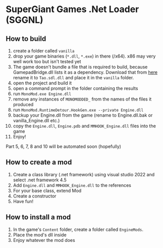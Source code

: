 # SuperGiant Games .Net Loader (SGGNL)

## How to build
1. create a folder called `vanilla`
2. drop your game binaries (`*.dll`, `*.exe`) in there (<GAMEFOLDER>/x64). x86 may very well work too but isn't tested yet
3. The game doesn't bundle a file that is required to build, because GamepadBridge.dll lists it as a dependency. Download that from [here](https://files.catbox.moe/6yhtsb.dll) rename it to `Tao.sdl.dll` and place it in the `vanilla` folder.
4. open the project and build it
5. open a command prompt in the folder containing the results
6. run ``MonoMod.exe Engine.dll``
7. remove any instances of `MONOMODDED_` from the names of the files it produced
8. run ``MonoMod.RuntimeDetour.HookGen.exe --private Engine.dll``
9. backup your Engine.dll from the game (rename to Engine.dll.bak or vanilla_Engine.dll etc.)
10. copy the `Engine.dll`, `Engine.pdb` and `MMHOOK_Engine.dll` files into the game
11. Enjoy!

Part 5, 6, 7, 8 and 10 will be automated soon (hopefully)

## How to create a mod
1. Create a class library (.net framework) using visual studio 2022 and select .net framework 4.5
2. Add `Engine.dll` and `MMHOOK_Engine.dll` to the references
3. For your base class, extend Mod
4. Create a constructor
5. Have fun!

## How to install a mod
1. In the game's `Content` folder, create a folder called `EngineMods`.
2. Place the mod's dll inside
3. Enjoy whatever the mod does
